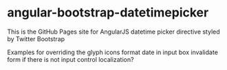 angular-bootstrap-datetimepicker
================================

This is the GitHub Pages site for AngularJS datetime picker directive styled by Twitter Bootstrap

Examples for 
    overriding the glyph icons
    format date in input box
    invalidate form if there is not input control
    localization?
    



